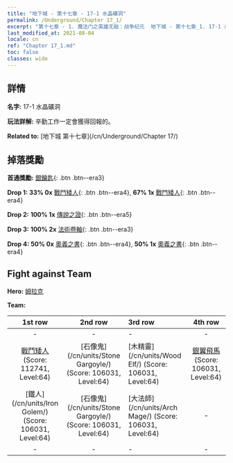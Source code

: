 ```yaml
---
title: "地下城 - 第十七章 - 17-1 水晶礦洞"
permalink: /Underground/Chapter 17_1/
excerpt: "第十七章 - 1. 魔法门之英雄无敌：战争纪元  地下城 - 第十七章_1. 17-1 水晶礦洞"
last_modified_at: 2021-08-04
locale: cn
ref: "Chapter 17_1.md"
toc: false
classes: wide
---
```


## 詳情

 **名字:** 17-1 水晶礦洞

 **玩法詳解:**       辛勤工作一定會獲得回報的。

 **Related to:** [地下城 第十七章](/cn/Underground/Chapter 17/)

## 掉落獎勵

 **首通獎勵:** [銀鑰匙](/cn/Items/con_693/){: .btn .btn--era3}

 **Drop 1:** **33% 0x** [戰鬥矮人](/cn/Items/unt_200/){: .btn .btn--era4}, **67% 1x** [戰鬥矮人](/cn/Items/unt_200/){: .btn .btn--era4}

 **Drop 2:** **100% 1x** [傳說之證](/cn/Items/mat_67/){: .btn .btn--era5}

 **Drop 3:** **100% 2x** [法術卷軸](/cn/Items/con_694/){: .btn .btn--era3}

 **Drop 4:** **50% 0x** [奧義之書](/cn/Items/mat_60/){: .btn .btn--era4}, **50% 1x** [奧義之書](/cn/Items/mat_60/){: .btn .btn--era4}


## Fight against Team
 **Hero:** [姆拉克](/cn/heroes/Mullich/)

 **Team:**


  | 1st row | 2nd row | 3rd row | 4th row |
  |:----:|:----:|:----|:----:|
  | - | - | - | - |
  | [戰鬥矮人](/cn/units/Dwarf/) (Score: 112741, Level:64)  | [石像鬼](/cn/units/Stone Gargoyle/) (Score: 106031, Level:64)  | [木精靈](/cn/units/Wood Elf/) (Score: 106031, Level:64)  | [銀翼飛馬](/cn/units/Pegasus/) (Score: 106031, Level:64)  |
  | [鐵人](/cn/units/Iron Golem/) (Score: 106031, Level:64)  | [石像鬼](/cn/units/Stone Gargoyle/) (Score: 106031, Level:64)  | [大法師](/cn/units/Arch Mage/) (Score: 106031, Level:64)  | - |
  | - | - | - | - |


